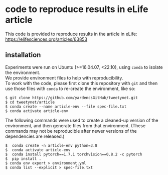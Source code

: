 # code to reproduce results in eLife article

This code is provided to reproduce results in the article in eLife:
https://elifesciences.org/articles/63853

## installation

Experiments were run on Ubuntu (>=16.04.07, <22.10), 
using `conda` to isolate the environment.  
We provide environment files to help with reproducibility.  
To work with the code, please first clone this repository 
with `git` and then use those files with `conda` 
to re-create the environment, like so:  

```console
$ git clone https://github.com/yardencsGitHub/tweetynet.git
$ cd tweetynet/article
$ conda create --name article-env --file spec-file.txt
$ conda activate article-env
```

The following commands were used to create a cleaned-up version 
of the environment, and then generate files from that environment. 
(These commands may not be reproducible after newer versions of 
the dependencies are released.)
```console
$  conda create -n article-env python=3.8
$  conda activate article-env
$  conda install pytorch==1.7.1 torchvision==0.8.2 -c pytorch
$  pip install .
$ conda env export > environment.yml
$ conda list --explicit > spec-file.txt
```
